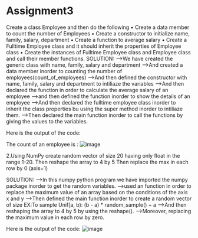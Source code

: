 # Assignment3

Create a class Employee and then do the following • Create a data member to count the number of Employees • Create a constructor to initialize name, family, salary, department • Create a function to average salary • Create a Fulltime Employee class and it should inherit the properties of Employee class • Create the instances of Fulltime Employee class and Employee class and call their member functions.
SOLUTION: -->We have created the generic class with name, family, salary and department 
-->And created a data member inorder to counting the number of employees(count_of_employees) 
-->And then defined the constructor with name, family, salary and department to intiliaze the variables
-->And then declared the function in order to calculate the average salary of an employee 
-->and then defined the function inorder to show the details of an employee 
-->And then declared the fulltime employee class inorder to inherit the class properties bu using the super method inorder to intiliaze them. 
-->Then declared the main function inorder to call the functions by giving the values to the variables.

Here is the output of the code: 

The count of an employee is :
![image](https://github.com/Suneel-Kumar-ucm/Assignment3/assets/156639138/2a9d5b51-c77d-47fa-85a7-69f8be5d0d54)


2.Using NumPy create random vector of size 20 having only float in the range 1-20. Then reshape the array to 4 by 5 Then replace the max in each row by 0 (axis=1)

SOLUTION: -->In this numpy python program we have imported the numpy package inorder to get the random variables. 
-->used an function in order to replace the maximum value of an array based on the conditions of the axis x and y
-->Then defined the main function inorder to create a random vector of size EX:To sample Unif[a, b): (b - a) * random_sample() + a 
-->And then reshaping the array to 4 by 5 by using the reshape(). -->Moreover, replacing the maximum value in each row by zero.

Here is the output of the code: 
![image](https://github.com/Suneel-Kumar-ucm/Assignment3/assets/156639138/4e231c6d-eedd-4a62-bf46-f04d25b67ce6)


